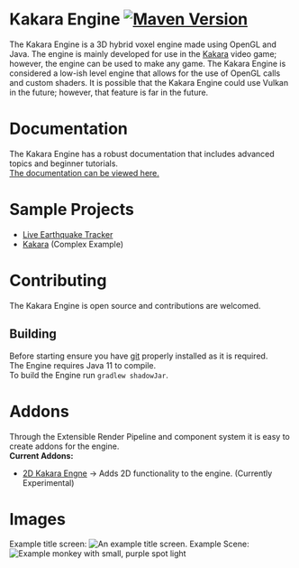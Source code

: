 # Kakara Engine [![Maven Version](https://mvnhelper.potatocorp.dev/kakara/org.kakara/engine/badge.png)](https://mvnhelper.potatocorp.dev/kakara/org.kakara/engine)

The Kakara Engine is a 3D hybrid voxel engine made using OpenGL and Java. The engine is mainly developed for use in
the [Kakara](https://github.com/kakaragame/Kakara) video game; however, the engine can be used to make any game. The
Kakara Engine is considered a low-ish level engine that allows for the use of OpenGL calls and custom shaders. It is
possible that the Kakara Engine could use Vulkan in the future; however, that feature is far in the future.

# Documentation

The Kakara Engine has a robust documentation that includes advanced topics and beginner tutorials.  
[The documentation can be viewed here.](https://kakara.gitbook.io/engine/)

# Sample Projects
- [Live Earthquake Tracker](https://github.com/ryandw11/EarthquakeViewer)
- [Kakara](https://github.com/kakaragame/Kakara) (Complex Example)

# Contributing

The Kakara Engine is open source and contributions are welcomed.  
## Building
Before starting ensure you have [git](https://git-scm.com/) properly installed as it is required.  
The Engine requires Java 11 to compile.  
To build the Engine run `gradlew shadowJar`.

# Addons

Through the Extensible Render Pipeline and component system it is easy to create addons for the engine.  
**Current Addons:**

- [2D Kakara Engne](https://github.com/ryandw11/KakaraEngine2D) -> Adds 2D functionality to the engine. (Currently
  Experimental)
  
# Images
Example title screen:
![An example title screen.](https://img.ryandw11.com/raw/ree6ufuii.png)
Example Scene:
![Example monkey with small, purple spot light](https://img.ryandw11.com/raw/ree7mvglm.png)
